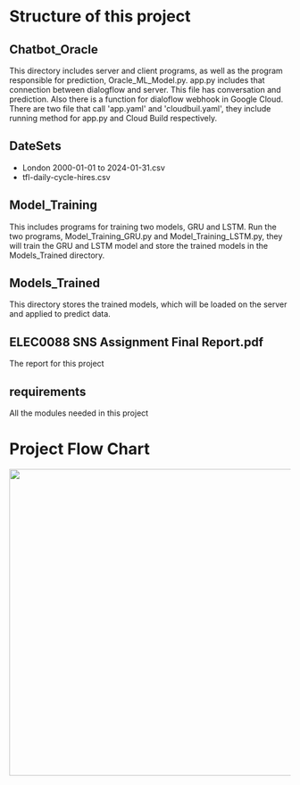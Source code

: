 # Structure of this project

## Chatbot_Oracle

This directory includes server and client programs, as well as the program responsible for prediction, Oracle_ML_Model.py.
app.py includes that connection between dialogflow and server. This file has conversation and prediction. Also there is a function for dialoflow webhook in Google Cloud. There are two file that call 'app.yaml' and 'cloudbuil.yaml', they include running method for app.py and Cloud Build respectively.

## DateSets

- London 2000-01-01 to 2024-01-31.csv
- tfl-daily-cycle-hires.csv

## Model_Training

This includes programs for training two models, GRU and LSTM. Run the two programs, Model_Training_GRU.py and Model_Training_LSTM.py, they will train the GRU and LSTM model and store the trained models in the Models_Trained directory.

## Models_Trained

This directory stores the trained models, which will be loaded on the server and applied to predict data.

## ELEC0088 SNS Assignment Final Report.pdf

The report for this project

## requirements

All the modules needed in this project

# Project Flow Chart

<img src="https://github.com/Flowey0622/Stronger/assets/160813460/d8ba7584-276f-49bb-a4d2-8c0efcbf13b8" width="550px">
